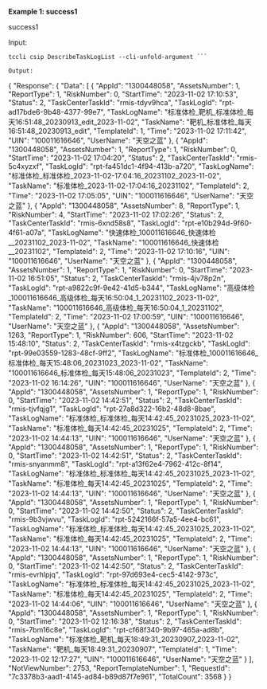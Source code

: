 **Example 1: success1**

success1

Input: 

```
tccli csip DescribeTaskLogList --cli-unfold-argument ```

Output: 
```
{
    "Response": {
        "Data": [
            {
                "AppId": "1300448058",
                "AssetsNumber": 1,
                "ReportType": 1,
                "RiskNumber": 0,
                "StartTime": "2023-11-02 17:10:53",
                "Status": 2,
                "TaskCenterTaskId": "rmis-tdyv9hca",
                "TaskLogId": "rpt-ad17bde6-9b48-4377-99e7",
                "TaskLogName": "标准体检_靶机_标准体检_每天16:51:48_20230913_edit_2023-11-02",
                "TaskName": "靶机_标准体检_每天16:51:48_20230913_edit",
                "TemplateId": 1,
                "Time": "2023-11-02 17:11:42",
                "UIN": "100011616646",
                "UserName": "天空之蓝"
            },
            {
                "AppId": "1300448058",
                "AssetsNumber": 1,
                "ReportType": 1,
                "RiskNumber": 0,
                "StartTime": "2023-11-02 17:04:20",
                "Status": 2,
                "TaskCenterTaskId": "rmis-5c4xyzxf",
                "TaskLogId": "rpt-fa451dc1-4f94-413b-a720",
                "TaskLogName": "标准体检_标准体检_2023-11-02-17:04:16_20231102_2023-11-02",
                "TaskName": "标准体检_2023-11-02-17:04:16_20231102",
                "TemplateId": 2,
                "Time": "2023-11-02 17:05:05",
                "UIN": "100011616646",
                "UserName": "天空之蓝"
            },
            {
                "AppId": "1300448058",
                "AssetsNumber": 8,
                "ReportType": 1,
                "RiskNumber": 4,
                "StartTime": "2023-11-02 17:02:26",
                "Status": 2,
                "TaskCenterTaskId": "rmis-6xnd58s8",
                "TaskLogId": "rpt-e10b294d-9f60-4f61-a07a",
                "TaskLogName": "快速体检_100011616646_快速体检__20231102_2023-11-02",
                "TaskName": "100011616646_快速体检__20231102",
                "TemplateId": 2,
                "Time": "2023-11-02 17:10:16",
                "UIN": "100011616646",
                "UserName": "天空之蓝"
            },
            {
                "AppId": "1300448058",
                "AssetsNumber": 1,
                "ReportType": 1,
                "RiskNumber": 0,
                "StartTime": "2023-11-02 16:51:05",
                "Status": 2,
                "TaskCenterTaskId": "rmis-4jv78p2n",
                "TaskLogId": "rpt-a9822c9f-9e42-41d5-b344",
                "TaskLogName": "高级体检_100011616646_高级体检_每天16:50:04_1_20231102_2023-11-02",
                "TaskName": "100011616646_高级体检_每天16:50:04_1_20231102",
                "TemplateId": 2,
                "Time": "2023-11-02 17:00:59",
                "UIN": "100011616646",
                "UserName": "天空之蓝"
            },
            {
                "AppId": "1300448058",
                "AssetsNumber": 1263,
                "ReportType": 1,
                "RiskNumber": 606,
                "StartTime": "2023-11-02 15:48:10",
                "Status": 2,
                "TaskCenterTaskId": "rmis-x4tzgckb",
                "TaskLogId": "rpt-99e03559-1283-48cf-9ff2",
                "TaskLogName": "标准体检_100011616646_标准体检_每天15:48:06_20231023_2023-11-02",
                "TaskName": "100011616646_标准体检_每天15:48:06_20231023",
                "TemplateId": 2,
                "Time": "2023-11-02 16:14:26",
                "UIN": "100011616646",
                "UserName": "天空之蓝"
            },
            {
                "AppId": "1300448058",
                "AssetsNumber": 1,
                "ReportType": 1,
                "RiskNumber": 0,
                "StartTime": "2023-11-02 14:42:51",
                "Status": 2,
                "TaskCenterTaskId": "rmis-tjvfqjg1",
                "TaskLogId": "rpt-27a8d322-16b2-48d8-8bae",
                "TaskLogName": "标准体检_标准体检_每天14:42:45_20231025_2023-11-02",
                "TaskName": "标准体检_每天14:42:45_20231025",
                "TemplateId": 2,
                "Time": "2023-11-02 14:44:13",
                "UIN": "100011616646",
                "UserName": "天空之蓝"
            },
            {
                "AppId": "1300448058",
                "AssetsNumber": 1,
                "ReportType": 1,
                "RiskNumber": 0,
                "StartTime": "2023-11-02 14:42:51",
                "Status": 2,
                "TaskCenterTaskId": "rmis-snyanmm8",
                "TaskLogId": "rpt-a13f62e4-7962-412c-8f14",
                "TaskLogName": "标准体检_标准体检_每天14:42:45_20231025_2023-11-02",
                "TaskName": "标准体检_每天14:42:45_20231025",
                "TemplateId": 2,
                "Time": "2023-11-02 14:44:13",
                "UIN": "100011616646",
                "UserName": "天空之蓝"
            },
            {
                "AppId": "1300448058",
                "AssetsNumber": 1,
                "ReportType": 1,
                "RiskNumber": 0,
                "StartTime": "2023-11-02 14:42:50",
                "Status": 2,
                "TaskCenterTaskId": "rmis-9b3vjwvu",
                "TaskLogId": "rpt-5242166f-57a5-4ee4-bc61",
                "TaskLogName": "标准体检_标准体检_每天14:42:45_20231025_2023-11-02",
                "TaskName": "标准体检_每天14:42:45_20231025",
                "TemplateId": 2,
                "Time": "2023-11-02 14:44:13",
                "UIN": "100011616646",
                "UserName": "天空之蓝"
            },
            {
                "AppId": "1300448058",
                "AssetsNumber": 1,
                "ReportType": 1,
                "RiskNumber": 0,
                "StartTime": "2023-11-02 14:42:50",
                "Status": 2,
                "TaskCenterTaskId": "rmis-evrhlpjq",
                "TaskLogId": "rpt-97d693e4-cec5-4142-973c",
                "TaskLogName": "标准体检_标准体检_每天14:42:45_20231025_2023-11-02",
                "TaskName": "标准体检_每天14:42:45_20231025",
                "TemplateId": 2,
                "Time": "2023-11-02 14:44:06",
                "UIN": "100011616646",
                "UserName": "天空之蓝"
            },
            {
                "AppId": "1300448058",
                "AssetsNumber": 1,
                "ReportType": 1,
                "RiskNumber": 0,
                "StartTime": "2023-11-02 12:16:38",
                "Status": 2,
                "TaskCenterTaskId": "rmis-7bm16c8e",
                "TaskLogId": "rpt-cf68f340-9b97-465a-ad8b",
                "TaskLogName": "标准体检_靶机_每天18:49:31_20230907_2023-11-02",
                "TaskName": "靶机_每天18:49:31_20230907",
                "TemplateId": 1,
                "Time": "2023-11-02 12:17:27",
                "UIN": "100011616646",
                "UserName": "天空之蓝"
            }
        ],
        "NotViewNumber": 2753,
        "ReportTemplateNumber": 1,
        "RequestId": "7c3378b3-aad1-4145-ad84-b89d87f7e961",
        "TotalCount": 3568
    }
}
```

